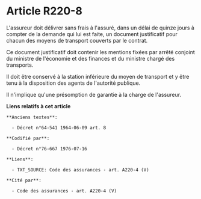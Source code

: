 # Article R220-8

L'assureur doit délivrer sans frais à l'assuré, dans un délai de quinze jours à compter de la demande qui lui est faite, un
document justificatif pour chacun des moyens de transport couverts par le contrat.

Ce document justificatif doit contenir les mentions fixées par arrêté conjoint du ministre de l'économie et des finances et
du ministre chargé des transports.

Il doit être conservé à la station inférieure du moyen de transport et y être tenu à la disposition des agents de l'autorité
publique.

Il n'implique qu'une présomption de garantie à la charge de l'assureur.

**Liens relatifs à cet article**

	**Anciens textes**:

	  - Décret n°64-541 1964-06-09 art. 8

	**Codifié par**:

	  - Décret n°76-667 1976-07-16

	**Liens**:

	  - TXT_SOURCE: Code des assurances - art. A220-4 (V)

	**Cité par**:

	  - Code des assurances - art. A220-4 (V)
